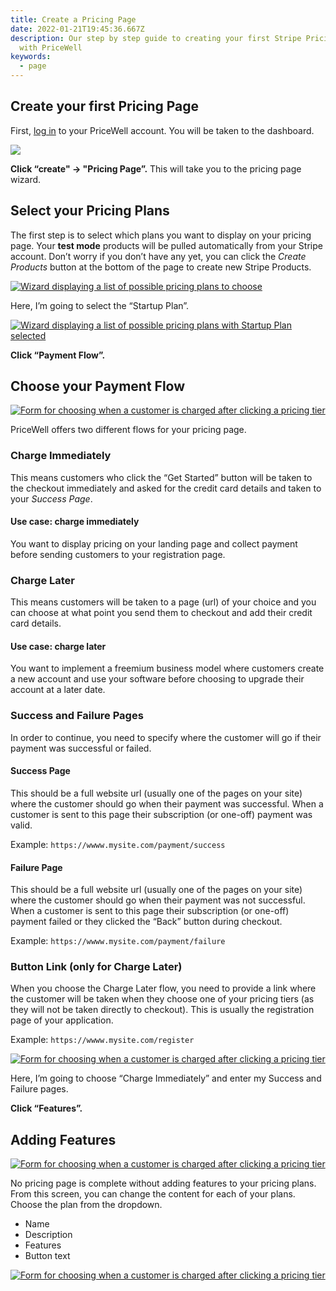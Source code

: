 ```yaml
---
title: Create a Pricing Page
date: 2022-01-21T19:45:36.667Z
description: Our step by step guide to creating your first Stripe Pricing Page
  with PriceWell
keywords:
  - page
---
```

## Create your first Pricing Page

First, [log in](https://app.pricewell.io/login) to your PriceWell account. You will be taken to the dashboard.

[![](https://s3-eu-central-1.amazonaws.com/euc-cdn.freshdesk.com/data/helpdesk/attachments/production/80010095340/original/eZWS0fPs5AtPJ84vzfkGLmWJye59ryejkw.png?1619784678)](https://s3-eu-central-1.amazonaws.com/euc-cdn.freshdesk.com/data/helpdesk/attachments/production/80010095340/original/eZWS0fPs5AtPJ84vzfkGLmWJye59ryejkw.png?1619784678)

**Click “create" -> "Pricing Page”.** This will take you to the pricing page wizard.

## Select your Pricing Plans

The first step is to select which plans you want to display on your pricing page. Your **test mode** products will be pulled automatically from your Stripe account. Don’t worry if you don’t have any yet, you can click the *Create Products* button at the bottom of the page to create new Stripe Products.

[![Wizard displaying a list of possible pricing plans to choose](https://s3-eu-central-1.amazonaws.com/euc-cdn.freshdesk.com/data/helpdesk/attachments/production/80010095358/original/oaV36QQzlSIBBn-ZTL00xhjRY3Lh4xsdVw.png?1619784680)](https://s3-eu-central-1.amazonaws.com/euc-cdn.freshdesk.com/data/helpdesk/attachments/production/80010095358/original/oaV36QQzlSIBBn-ZTL00xhjRY3Lh4xsdVw.png?1619784680)

Here, I’m going to select the “Startup Plan”.

[![Wizard displaying a list of possible pricing plans with Startup Plan selected](https://s3-eu-central-1.amazonaws.com/euc-cdn.freshdesk.com/data/helpdesk/attachments/production/80010095356/original/4G8Yq4IPZnF967iVww8NfwQQCeEBAVPcvQ.png?1619784681)](https://s3-eu-central-1.amazonaws.com/euc-cdn.freshdesk.com/data/helpdesk/attachments/production/80010095356/original/4G8Yq4IPZnF967iVww8NfwQQCeEBAVPcvQ.png?1619784681)

**Click “Payment Flow”.**

## Choose your Payment Flow

[![Form for choosing when a customer is charged after clicking a pricing tier](https://s3-eu-central-1.amazonaws.com/euc-cdn.freshdesk.com/data/helpdesk/attachments/production/80010095349/original/eYauVHeY_pDx_yiZdW_tJnluIYevUfw5wg.png?1619784680)](https://s3-eu-central-1.amazonaws.com/euc-cdn.freshdesk.com/data/helpdesk/attachments/production/80010095349/original/eYauVHeY_pDx_yiZdW_tJnluIYevUfw5wg.png?1619784680)

PriceWell offers two different flows for your pricing page.

### Charge Immediately

This means customers who click the “Get Started” button will be taken to the checkout immediately and asked for the credit card details and taken to your *Success Page*.

#### Use case: charge immediately

You want to display pricing on your landing page and collect payment before sending customers to your registration page.

### Charge Later

This means customers will be taken to a page (url) of your choice and you can choose at what point you send them to checkout and add their credit card details.

#### Use case: charge later

You want to implement a freemium business model where customers create a new account and use your software before choosing to upgrade their account at a later date.

### Success and Failure Pages

In order to continue, you need to specify where the customer will go if their payment was successful or failed.

#### Success Page

This should be a full website url (usually one of the pages on your site) where the customer should go when their payment was successful. When a customer is sent to this page their subscription (or one-off) payment was valid.

Example: `https://wwww.mysite.com/payment/success`

#### Failure Page

This should be a full website url (usually one of the pages on your site) where the customer should go when their payment was not successful. When a customer is sent to this page their subscription (or one-off) payment failed or they clicked the “Back” button during checkout.

Example: `https://wwww.mysite.com/payment/failure`

### Button Link (only for Charge Later)

When you choose the Charge Later flow, you need to provide a link where the customer will be taken when they choose one of your pricing tiers (as they will not be taken directly to checkout). This is usually the registration page of your application.

Example: `https://wwww.mysite.com/register`

[![Form for choosing when a customer is charged after clicking a pricing tier](https://s3-eu-central-1.amazonaws.com/euc-cdn.freshdesk.com/data/helpdesk/attachments/production/80010095344/original/g3R_ud-XByekvCCB7TxDoU6u9-rlwzj9qw.png?1619784680)](https://s3-eu-central-1.amazonaws.com/euc-cdn.freshdesk.com/data/helpdesk/attachments/production/80010095344/original/g3R_ud-XByekvCCB7TxDoU6u9-rlwzj9qw.png?1619784680)

Here, I’m going to choose “Charge Immediately” and enter my Success and Failure pages.

**Click “Features”.**

## Adding Features

[![Form for choosing when a customer is charged after clicking a pricing tier](https://s3-eu-central-1.amazonaws.com/euc-cdn.freshdesk.com/data/helpdesk/attachments/production/80010095353/original/SqqXSbMK6UdsYIEpxG0KwePfL1vlPVCO1Q.png?1619784680)](https://s3-eu-central-1.amazonaws.com/euc-cdn.freshdesk.com/data/helpdesk/attachments/production/80010095353/original/SqqXSbMK6UdsYIEpxG0KwePfL1vlPVCO1Q.png?1619784680)

No pricing page is complete without adding features to your pricing plans. From this screen, you can change the content for each of your plans. Choose the plan from the dropdown.

* Name
* Description
* Features
* Button text

[![Form for choosing when a customer is charged after clicking a pricing tier](https://s3-eu-central-1.amazonaws.com/euc-cdn.freshdesk.com/data/helpdesk/attachments/production/80010095354/original/jXqlB0IAdehZzkAOd85bt-KSjqwTqlM1wg.png?1619784680)](https://s3-eu-central-1.amazonaws.com/euc-cdn.freshdesk.com/data/helpdesk/attachments/production/80010095354/original/jXqlB0IAdehZzkAOd85bt-KSjqwTqlM1wg.png?1619784680)